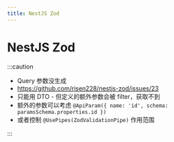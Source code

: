 ```yaml
---
title: NestJS Zod
---
```


# NestJS Zod

:::caution

 - Query 参数没生成
  - https://github.com/risen228/nestjs-zod/issues/23
  - 只能用 DTO - 但定义的额外参数会被 filter，获取不到
  - 额外的参数可以考虑 `@ApiParam({ name: 'id', schema: paramsSchema.properties.id })`
  - 或者控制 `@UsePipes(ZodValidationPipe)` 作用范围

:::
